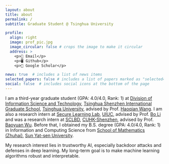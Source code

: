 ```yaml
---
layout: about
title: about
permalink: /
subtitle: Graduate Student @ Tsinghua University

profile:
  align: right
  image: prof_pic.jpg
  image_circular: false # crops the image to make it circular
  address: >
    <p>📧 Email</p>
    <p>🖥︎ Github</p>
    <p>📖 Google Scholar</p>

news: true  # includes a list of news items
selected_papers: false # includes a list of papers marked as "selected={true}"
social: false  # includes social icons at the bottom of the page
---
```

<!-- 
Write your biography here. Tell the world about yourself. Link to your favorite [subreddit](http://reddit.com). You can put a picture in, too. The code is already in, just name your picture `prof_pic.jpg` and put it in the `img/` folder.

Put your address / P.O. box / other info right below your picture. You can also disable any these elements by editing `profile` property of the YAML header of your `_pages/about.md`. Edit `_bibliography/papers.bib` and Jekyll will render your [publications page](/al-folio/publications/) automatically.

Link to your social media connections, too. This theme is set up to use [Font Awesome icons](http://fortawesome.github.io/Font-Awesome/) and [Academicons](https://jpswalsh.github.io/academicons/), like the ones below. Add your Facebook, Twitter, LinkedIn, Google Scholar, or just disable all of them.

 -->
I am a third-year graduate student (GPA: 4.0/4.0, Rank: 1) at [Division of Information Science and Technology](https://www.sigs.tsinghua.edu.cn/en/faculty_list/list.htm?key=), [Tsinghua Shenzhen International Graduate School](https://www.sigs.tsinghua.edu.cn/en/), [Tsinghua University](https://www.tsinghua.edu.cn/en/), advised by Prof. [Haoqian Wang](https://www.sigs.tsinghua.edu.cn/whq_en/main.htm).
I am also a research intern at [Secure Learning Lab](https://aisecure.github.io/), [UIUC](https://illinois.edu/), advised by Prof. [Bo Li](https://aisecure.github.io/) and was a research intern at [SCLBD](http://scl.sribd.cn/index.html), [CUHK-Shenzhen](https://www.cuhk.edu.cn/en), advised by Prof. [Baoyuan Wu](https://sites.google.com/site/baoyuanwu2015/).
Before that, I obtained my B.S. degree (GPA: 4.0/4.0, Rank: 1) in Information and Computing Science from [School of Mathematics (Zhuhai)](https://mathzh.sysu.edu.cn/en), [Sun Yat-sen University](https://www.sysu.edu.cn/sysuen/).

My research interest lies in trustworthy AI, especially backdoor attacks and defenses in deep learning.
My long-term goal is to make machine learning algorithms robust and interpretable.